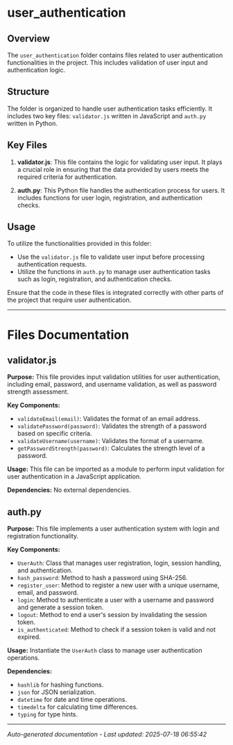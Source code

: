 # user_authentication

## Overview
The `user_authentication` folder contains files related to user authentication functionalities in the project. This includes validation of user input and authentication logic.

## Structure
The folder is organized to handle user authentication tasks efficiently. It includes two key files: `validator.js` written in JavaScript and `auth.py` written in Python.

## Key Files
1. **validator.js**: This file contains the logic for validating user input. It plays a crucial role in ensuring that the data provided by users meets the required criteria for authentication.
   
2. **auth.py**: This Python file handles the authentication process for users. It includes functions for user login, registration, and authentication checks.

## Usage
To utilize the functionalities provided in this folder:
- Use the `validator.js` file to validate user input before processing authentication requests.
- Utilize the functions in `auth.py` to manage user authentication tasks such as login, registration, and authentication checks.

Ensure that the code in these files is integrated correctly with other parts of the project that require user authentication.

---

# Files Documentation

## validator.js

**Purpose:** This file provides input validation utilities for user authentication, including email, password, and username validation, as well as password strength assessment.

**Key Components:**
- `validateEmail(email)`: Validates the format of an email address.
- `validatePassword(password)`: Validates the strength of a password based on specific criteria.
- `validateUsername(username)`: Validates the format of a username.
- `getPasswordStrength(password)`: Calculates the strength level of a password.

**Usage:** This file can be imported as a module to perform input validation for user authentication in a JavaScript application.

**Dependencies:** No external dependencies.

## auth.py

**Purpose:** This file implements a user authentication system with login and registration functionality.

**Key Components:**
- `UserAuth`: Class that manages user registration, login, session handling, and authentication.
- `hash_password`: Method to hash a password using SHA-256.
- `register_user`: Method to register a new user with a unique username, email, and password.
- `login`: Method to authenticate a user with a username and password and generate a session token.
- `logout`: Method to end a user's session by invalidating the session token.
- `is_authenticated`: Method to check if a session token is valid and not expired.

**Usage:** Instantiate the `UserAuth` class to manage user authentication operations.

**Dependencies:** 
- `hashlib` for hashing functions.
- `json` for JSON serialization.
- `datetime` for date and time operations.
- `timedelta` for calculating time differences.
- `typing` for type hints.

---
*Auto-generated documentation - Last updated: 2025-07-18 06:55:42*
